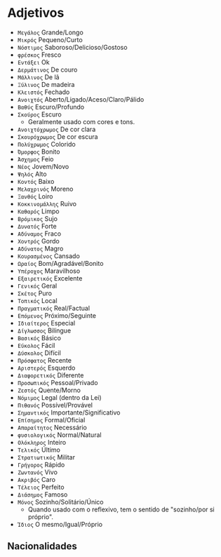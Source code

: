 # Adjetivos

-   `Μεγάλος` Grande/Longo
-   `Μικρός` Pequeno/Curto
-   `Νόστιμος` Saboroso/Delicioso/Gostoso
-   `φρέσκος` Fresco
-   `Εντάξει` Ok
-   `Δερμάτινος` De couro
-   `Μάλλινος` De lã
-   `Ξύλινος` De madeira
-   `Κλειστός` Fechado
-   `Ανοιχτός` Aberto/Ligado/Aceso/Claro/Pálido
-   `Βαθύς` Escuro/Profundo
-   `Σκούρος` Escuro
    -   Geralmente usado com cores e tons.
-   `Ανοιχτόχρωμος` De cor clara
-   `Σκουρόχρωμος` De cor escura
-   `Πολύχρωμος` Colorido
-   `Όμορφος` Bonito
-   `Άσχημος` Feio
-   `Νέος` Jovem/Novo
-   `Ψηλός` Alto
-   `Κοντός` Baixo
-   `Μελαχρινός` Moreno
-   `Ξανθός` Loiro
-   `Κοκκινομάλλης` Ruivo
-   `Καθαρός` Limpo
-   `Βρόμικος` Sujo
-   `Δυνατός` Forte
-   `Αδύναμος` Fraco
-   `Χοντρός` Gordo
-   `Αδύνατος` Magro
-   `Κουρασμένος` Cansado
-   `Ωραίος` Bom/Agradável/Bonito
-   `Υπέροχος` Maravilhoso
-   `Εξαιρετικός` Excelente
-   `Γενικός` Geral
-   `Σκέτος` Puro
-   `Τοπικός` Local
-   `Πραγματικός` Real/Factual
-   `Επόμενος` Próximo/Seguinte
-   `Ιδιαίτερος` Especial
-   `Δίγλωσσος` Bilíngue
-   `Βασικός` Básico
-   `Εύκολος` Fácil
-   `Δύσκολος` Difícil
-   `Πρόσφατος` Recente
-   `Αριστερός` Esquerdo
-   `Διαφορετικός` Diferente
-   `Προσωπικός` Pessoal/Privado
-   `Ζεστός` Quente/Morno
-   `Νόμιμος` Legal (dentro da Lei)
-   `Πιθανός` Possível/Provável
-   `Σημαντικός` Importante/Significativo
-   `Επίσημος` Formal/Oficial
-   `Απαραίτητος` Necessário
-   `φυσιολογικός` Normal/Natural
-   `Ολόκληρος` Inteiro
-   `Τελικός` Último
-   `Στρατιωτικός` Militar
-   `Γρήγορος` Rápido
-   `Ζωντανός` Vivo
-   `Ακριβός` Caro
-   `Τέλειος` Perfeito
-   `Διάσημος` Famoso
-   `Μόνος` Sozinho/Solitário/Único
    -   Quando usado com o reflexivo, tem o sentido de "sozinho/por si próprio".
-   `Ίδιος` O mesmo/Igual/Próprio

## Nacionalidades
